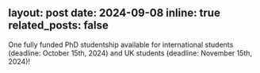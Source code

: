 layout: post
date: 2024-09-08
inline: true
related_posts: false
---

One fully funded PhD studentship available for international students (deadline: October 15th, 2024) and UK students (deadline: November 15th, 2024)!

